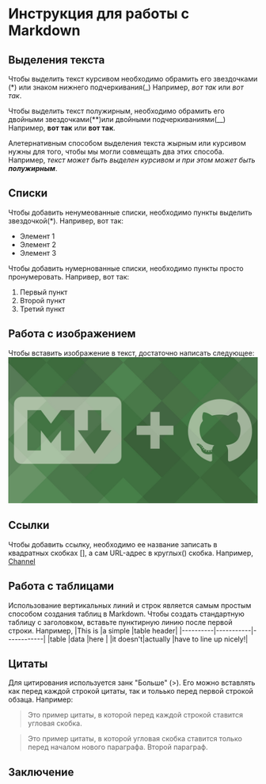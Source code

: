 # Инструкция для работы с Markdown

## Выделения текста

Чтобы выделить текст курсивом необходимо обрамить его звездочками (*) или знаком нижнего подчеркивания(_) Например, *вот так* или _вот так_.

Чтобы выделить текст полужирным, необходимо обрамить его двойными звездочками(**)или двойными подчеркиваниями(__) Например, **вот так** или __вот так__.

Алетернативным способом выделения текста жырным или курсивом нужны для того, чтобы мы могли совмещать два этих способа. Например, _текст может быть выделен курсивом и при этом может быть **полужирным**_.

## Списки

Чтобы добавить ненумеованные списки, необходимо пункты  выделить звездочкой(*). Напривер, вот так:
* Элемент 1
* Элемент 2
* Элемент 3

Чтобы добавить нумернованные списки, необходимо пункты просто пронумеровать. Напривер, вот так:

1. Первый пункт
2. Второй пункт
3. Третий пункт



## Работа с изображением

Чтобы вставить изображение в текст, достаточно написать следующее:
![Markdown](imeges.jpg)

## Ссылки

Чтобы добавить ссылку, необходимо ее название записать в квадратных скобках [], а сам URL-адрес в круглых() скобка. Например, [Сhannel](https://www.youtube.com/channel/UCtFRK-Ui-51F_lJUYPMRpNA)
## Работа с таблицами

Использование вертикальных линий и строк является самым простым способом создания таблиц в Markdown. Чтобы создать стандартную таблицу с заголовком, вставьте пунктирную линию после первой строки.
Например, 
|This is   |a simple   |table header|
|----------|-----------|------------|
|table     |data       |here        |
|it doesn't|actually   |have to line up nicely!|


## Цитаты

Для цитирования используется занк "Больше" (>). Его можно вставлять как перед каждой строкой цитаты, так и тольько перед первой строкой обзаца. Например:
>Это пример цитаты,
>в которой перед каждой строкой
>ставится угловая скобка.

>Это пример цитаты,
в которой угловая скобка
ставится только перед началом нового параграфа.
>Второй параграф.

## Заключение